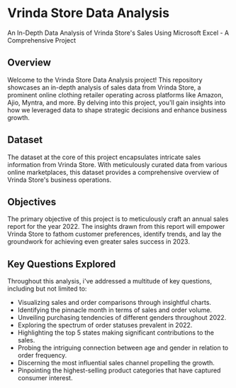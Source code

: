 # Vrinda Store Data Analysis
An In-Depth Data Analysis of Vrinda Store's Sales Using Microsoft Excel - A Comprehensive Project

## Overview
Welcome to the Vrinda Store Data Analysis project! This repository showcases an in-depth analysis of sales data from Vrinda Store, a prominent online clothing retailer operating across platforms like Amazon, Ajio, Myntra, and more. By delving into this project, you'll gain insights into how we leveraged data to shape strategic decisions and enhance business growth.

## Dataset
The dataset at the core of this project encapsulates intricate sales information from Vrinda Store. With meticulously curated data from various online marketplaces, this dataset provides a comprehensive overview of Vrinda Store's business operations.

## Objectives
The primary objective of this project is to meticulously craft an annual sales report for the year 2022. The insights drawn from this report will empower Vrinda Store to fathom customer preferences, identify trends, and lay the groundwork for achieving even greater sales success in 2023.

## Key Questions Explored
Throughout this analysis, i've addressed a multitude of key questions, including but not limited to:
- Visualizing sales and order comparisons through insightful charts.
- Identifying the pinnacle month in terms of sales and order volume.
- Unveiling purchasing tendencies of different genders throughout 2022.
- Exploring the spectrum of order statuses prevalent in 2022.
- Highlighting the top 5 states making significant contributions to the sales.
- Probing the intriguing connection between age and gender in relation to order frequency.
- Discerning the most influential sales channel propelling the growth.
- Pinpointing the highest-selling product categories that have captured consumer interest.

